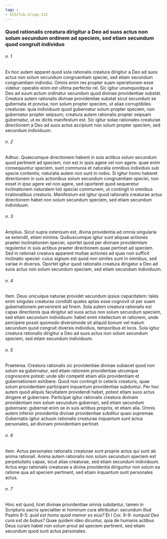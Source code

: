 ```yaml
---
tags : 
- SCG/lib.3/cap.113
---
```


### Quod rationalis creatura dirigitur a Deo ad suos actus non solum secundum ordinem ad speciem, sed etiam secundum quod congruit individuo

###### n. 1
Ex hoc autem apparet quod sola rationalis creatura dirigitur a Deo ad suos actus non solum secundum congruentiam speciei, sed etiam secundum congruentiam individui. Omnis enim res propter suam operationem esse videtur: operatio enim est ultima perfectio rei. Sic igitur unumquodque a Deo ad suum actum ordinatur secundum quod divinae providentiae substat. Creatura autem rationalis divinae providentiae substat sicut secundum se gubernata et provisa, non solum propter speciem, ut aliae corruptibiles creaturae: quia individuum quod gubernatur solum propter speciem, non gubernatur propter seipsum; creatura autem rationalis propter seipsam gubernatur, ut ex dictis manifestum est. Sic igitur solae rationales creaturae directionem a Deo ad suos actus accipiunt non solum propter speciem, sed secundum individuum.

###### n. 2
Adhuc. Quaecumque directionem habent in suis actibus solum secundum quod pertinent ad speciem, non est in ipsis agere vel non agere: quae enim consequuntur speciem, sunt communia et naturalia omnibus individuis sub specie contentis; naturalia autem non sunt in nobis. Si igitur homo haberet directionem in suis actionibus solum secundum congruentiam speciei, non esset in ipso agere vel non agere, sed oporteret quod sequeretur inclinationem naturalem toti speciei communem, ut contingit in omnibus irrationalibus creaturis. Manifestum est igitur quod rationalis creaturae actus directionem habet non solum secundum speciem, sed etiam secundum individuum.

###### n. 3
Amplius. Sicut supra ostensum est, divina providentia ad omnia singularia se extendit, etiam minima. Quibuscumque igitur sunt aliquae actiones praeter inclinationem speciei, oportet quod per divinam providentiam regulentur in suis actibus praeter directionem quae pertinet ad speciem. Sed in rationali creatura apparent multae actiones ad quas non sufficit inclinatio speciei: cuius signum est quod non similes sunt in omnibus, sed variae in diversis. Oportet igitur quod rationalis creatura dirigatur a Deo ad suos actus non solum secundum speciem, sed etiam secundum individuum.

###### n. 4
Item. Deus unicuique naturae providet secundum ipsius capacitatem: tales enim singulas creaturas condidit quales aptas esse cognovit ut per suam gubernationem pervenirent ad finem. Sola autem creatura rationalis est capax directionis qua dirigitur ad suos actus non solum secundum speciem, sed etiam secundum individuum: habet enim intellectum et rationem, unde percipere possit quomodo diversimode sit aliquid bonum vel malum secundum quod congruit diversis individuis, temporibus et locis. Sola igitur creatura rationalis dirigitur a Deo ad suos actus non solum secundum speciem, sed etiam secundum individuum.

###### n. 5
Praeterea. Creatura rationalis sic providentiae divinae subiacet quod non solum ea gubernatur, sed etiam rationem providentiae utcumque cognoscere potest: unde sibi competit etiam aliis providentiam et gubernationem exhibere. Quod non contingit in ceteris creaturis, quae solum providentiam participant inquantum providentiae subduntur. Per hoc autem quod aliquis facultatem providendi habet, potest etiam suos actus dirigere et gubernare. Participat igitur rationalis creatura divinam providentiam non solum secundum gubernari, sed etiam secundum gubernare: gubernat enim se in suis actibus propriis, et etiam alia. Omnis autem inferior providentia divinae providentiae subditur quasi supremae. Gubernatio igitur actuum rationalis creaturae inquantum sunt actus personales, ad divinam providentiam pertinet.

###### n. 6
Item. Actus personales rationalis creaturae sunt proprie actus qui sunt ab anima rationali. Anima autem rationalis non solum secundum speciem est perpetuitatis capax, sicut aliae creaturae, sed etiam secundum individuum. Actus ergo rationalis creaturae a divina providentia diriguntur non solum ea ratione qua ad speciem pertinent, sed etiam inquantum sunt personales actus.

###### n. 7
Hinc est quod, licet divinae providentiae omnia subdantur, tamen in Scripturis sacris specialiter ei hominum cura attribuitur: secundum illud Psalmi 8-5: *quid est homo quod memor es eius?* Et I Cor. 9-9: *nunquid Deo cura est de bobus?* Quae quidem ideo dicuntur, quia de humanis actibus Deus curam habet non solum prout ad speciem pertinent, sed etiam secundum quod sunt actus personales.

